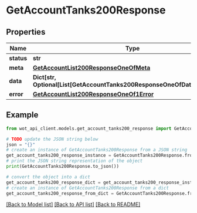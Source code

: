 # GetAccountTanks200Response


## Properties

Name | Type | Description | Notes
------------ | ------------- | ------------- | -------------
**status** | **str** |  | 
**meta** | [**GetAccountList200ResponseOneOfMeta**](GetAccountList200ResponseOneOfMeta.md) |  | 
**data** | **Dict[str, Optional[List[GetAccountTanks200ResponseOneOfDataValueInner]]]** |  | 
**error** | [**GetAccountList200ResponseOneOf1Error**](GetAccountList200ResponseOneOf1Error.md) |  | 

## Example

```python
from wot_api_client.models.get_account_tanks200_response import GetAccountTanks200Response

# TODO update the JSON string below
json = "{}"
# create an instance of GetAccountTanks200Response from a JSON string
get_account_tanks200_response_instance = GetAccountTanks200Response.from_json(json)
# print the JSON string representation of the object
print(GetAccountTanks200Response.to_json())

# convert the object into a dict
get_account_tanks200_response_dict = get_account_tanks200_response_instance.to_dict()
# create an instance of GetAccountTanks200Response from a dict
get_account_tanks200_response_from_dict = GetAccountTanks200Response.from_dict(get_account_tanks200_response_dict)
```
[[Back to Model list]](../README.md#documentation-for-models) [[Back to API list]](../README.md#documentation-for-api-endpoints) [[Back to README]](../README.md)


